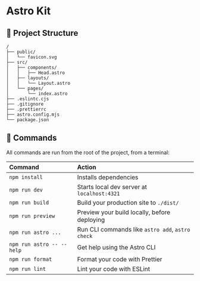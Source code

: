 # Astro Kit

## 🚀 Project Structure

```text
/
├── public/
│   └── favicon.svg
├── src/
│   ├── components/
│   │   ├── Head.astro
│   ├── layouts/
│   │   └── Layout.astro
│   └── pages/
│       └── index.astro
├── .eslintc.cjs
├── .gitignore
├── .prettierrc
├── astro.config.mjs
└── package.json

```

## 🧞 Commands

All commands are run from the root of the project, from a terminal:

| Command                   | Action                                           |
| :------------------------ | :----------------------------------------------- |
| `npm install`             | Installs dependencies                            |
| `npm run dev`             | Starts local dev server at `localhost:4321`      |
| `npm run build`           | Build your production site to `./dist/`          |
| `npm run preview`         | Preview your build locally, before deploying     |
| `npm run astro ...`       | Run CLI commands like `astro add`, `astro check` |
| `npm run astro -- --help` | Get help using the Astro CLI                     |
| `npm run format`          | Format your code with Prettier                   |
| `npm run lint`            | Lint your code with ESLint                       |
